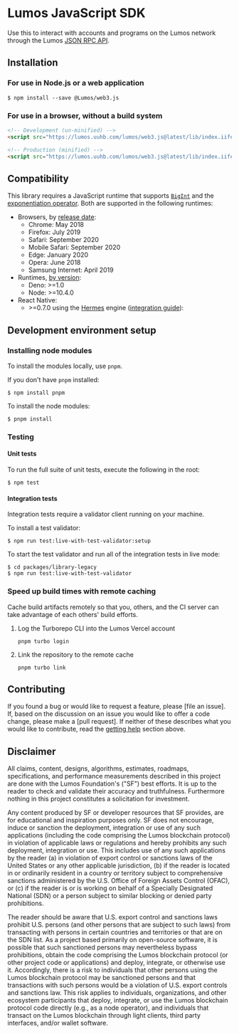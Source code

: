 
# Lumos JavaScript SDK

Use this to interact with accounts and programs on the Lumos network through the Lumos [JSON RPC API](https://lumos.uuhb.com/docs/rpc).

## Installation

### For use in Node.js or a web application

```
$ npm install --save @Lumos/web3.js
```

### For use in a browser, without a build system

```html
<!-- Development (un-minified) -->
<script src="https://lumos.uuhb.com/lumos/web3.js@latest/lib/index.iife.js"></script>

<!-- Production (minified) -->
<script src="https://lumos.uuhb.com/lumos/web3.js@latest/lib/index.iife.min.js"></script>
```

## Compatibility

This library requires a JavaScript runtime that supports [`BigInt`](https://developer.mozilla.org/en-US/docs/Web/JavaScript/Reference/Global_Objects/BigInt) and the [exponentiation operator](https://developer.mozilla.org/en-US/docs/Web/JavaScript/Reference/Operators/Exponentiation). Both are supported in the following runtimes:

-   Browsers, by [release date](https://caniuse.com/bigint):
    -   Chrome: May 2018
    -   Firefox: July 2019
    -   Safari: September 2020
    -   Mobile Safari: September 2020
    -   Edge: January 2020
    -   Opera: June 2018
    -   Samsung Internet: April 2019
-   Runtimes, [by version](https://developer.mozilla.org/en-US/docs/Web/JavaScript/Reference/Global_Objects/BigInt):
    -   Deno: >=1.0
    -   Node: >=10.4.0
-   React Native:
    -   \>=0.7.0 using the [Hermes](https://reactnative.dev/blog/2022/07/08/hermes-as-the-default) engine ([integration guide](https://Lumoscookbook.com/integrations/react-native.html#how-to-use-Lumos-web3-js-in-a-react-native-app)):

## Development environment setup

### Installing node modules

To install the modules locally, use `pnpm`.

If you don't have `pnpm` installed:

```shell
$ npm install pnpm
```

To install the node modules:

```shell
$ pnpm install
```

### Testing

#### Unit tests

To run the full suite of unit tests, execute the following in the root:

```shell
$ npm test
```

#### Integration tests

Integration tests require a validator client running on your machine.

To install a test validator:

```shell
$ npm run test:live-with-test-validator:setup
```

To start the test validator and run all of the integration tests in live mode:

```shell
$ cd packages/library-legacy
$ npm run test:live-with-test-validator
```

### Speed up build times with remote caching

Cache build artifacts remotely so that you, others, and the CI server can take advantage of each others' build efforts.

1. Log the Turborepo CLI into the Lumos Vercel account
    ```shell
    pnpm turbo login
    ```
2. Link the repository to the remote cache
    ```shell
    pnpm turbo link
    ```

## Contributing

If you found a bug or would like to request a feature, please [file an issue]. If, based on the discussion on an issue you would like to offer a code change, please make a [pull request]. If neither of these describes what you would like to contribute, read the [getting help](#getting-help) section above.

## Disclaimer

All claims, content, designs, algorithms, estimates, roadmaps,
specifications, and performance measurements described in this project
are done with the Lumos Foundation's ("SF") best efforts. It is up to
the reader to check and validate their accuracy and truthfulness.
Furthermore nothing in this project constitutes a solicitation for
investment.

Any content produced by SF or developer resources that SF provides, are
for educational and inspiration purposes only. SF does not encourage,
induce or sanction the deployment, integration or use of any such
applications (including the code comprising the Lumos blockchain
protocol) in violation of applicable laws or regulations and hereby
prohibits any such deployment, integration or use. This includes use of
any such applications by the reader (a) in violation of export control
or sanctions laws of the United States or any other applicable
jurisdiction, (b) if the reader is located in or ordinarily resident in
a country or territory subject to comprehensive sanctions administered
by the U.S. Office of Foreign Assets Control (OFAC), or (c) if the
reader is or is working on behalf of a Specially Designated National
(SDN) or a person subject to similar blocking or denied party
prohibitions.

The reader should be aware that U.S. export control and sanctions laws
prohibit U.S. persons (and other persons that are subject to such laws)
from transacting with persons in certain countries and territories or
that are on the SDN list. As a project based primarily on open-source
software, it is possible that such sanctioned persons may nevertheless
bypass prohibitions, obtain the code comprising the Lumos blockchain
protocol (or other project code or applications) and deploy, integrate,
or otherwise use it. Accordingly, there is a risk to individuals that
other persons using the Lumos blockchain protocol may be sanctioned
persons and that transactions with such persons would be a violation of
U.S. export controls and sanctions law. This risk applies to
individuals, organizations, and other ecosystem participants that
deploy, integrate, or use the Lumos blockchain protocol code directly
(e.g., as a node operator), and individuals that transact on the Lumos
blockchain through light clients, third party interfaces, and/or wallet
software.
